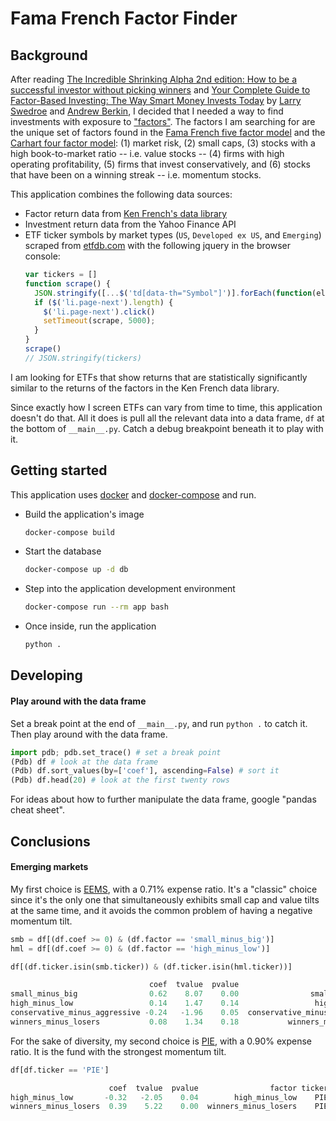 # Fama French Factor Finder

## Background

After reading [The Incredible Shrinking Alpha 2nd edition: How to be a successful investor without picking winners](https://www.amazon.com/gp/product/B08BX5HRLJ) and [Your Complete Guide to Factor-Based Investing: The Way Smart Money Invests Today](https://www.amazon.com/gp/product/B01N7FCW2D) by [Larry Swedroe](https://www.amazon.com/Larry-E-Swedroe/e/B000APJJ8O) and [Andrew Berkin](https://www.amazon.com/Andrew-L-Berkin/e/B01N303388), I decided that I needed a way to find investments with exposure to ["factors"](https://en.wikipedia.org/wiki/Factor_investing). The factors I am searching for are the unique set of factors found in the [Fama French five factor model](https://en.wikipedia.org/wiki/Fama%E2%80%93French_three-factor_model) and the [Carhart four factor model](https://en.wikipedia.org/wiki/Carhart_four-factor_model): (1) market risk, (2) small caps, (3) stocks with a high book-to-market ratio -- i.e. value stocks -- (4) firms with high operating profitability, (5) firms that invest conservatively, and (6) stocks that have been on a winning streak -- i.e. momentum stocks.

This application combines the following data sources:
* Factor return data from [Ken French's data library](http://mba.tuck.dartmouth.edu/pages/faculty/ken.french/data_library.html)
* Investment return data from the Yahoo Finance API
* ETF ticker symbols by market types (`US`, `Developed ex US`, and `Emerging`) scraped from [etfdb.com](https://etfdb.com) with the following jquery in the browser console:
  ```js
  var tickers = []
  function scrape() {
    JSON.stringify([...$('td[data-th="Symbol"]')].forEach(function(el) { tickers.push(el.textContent) }));
    if ($('li.page-next').length) {
      $('li.page-next').click()
      setTimeout(scrape, 5000);
    }
  }
  scrape()
  // JSON.stringify(tickers)
  ```

I am looking for ETFs that show returns that are statistically significantly similar to the returns of the factors in the Ken French data library.

Since exactly how I screen ETFs can vary from time to time, this application doesn't do that. All it does is pull all the relevant data into a data frame, `df` at the bottom of `__main__.py`. Catch a debug breakpoint beneath it to play with it.

## Getting started

This application uses [docker](https://docs.docker.com/get-docker/) and [docker-compose](https://docs.docker.com/compose/install/) and run.


* Build the application's image
  ```sh
  docker-compose build
  ```
* Start the database
  ```sh
  docker-compose up -d db
  ```
* Step into the application development environment
  ```sh
  docker-compose run --rm app bash
  ```
* Once inside, run the application
  ```sh
  python .
  ```

## Developing


#### Play around with the data frame

Set a break point at the end of `__main__.py`, and run `python .` to catch it. Then play around with the data frame.
```py
import pdb; pdb.set_trace() # set a break point
(Pdb) df # look at the data frame
(Pdb) df.sort_values(by=['coef'], ascending=False) # sort it
(Pdb) df.head(20) # look at the first twenty rows
```
For ideas about how to further manipulate the data frame, google "pandas cheat sheet".

## Conclusions

#### Emerging markets

My first choice is [EEMS](https://www.ishares.com/us/products/239642/ishares-msci-emerging-markets-smallcap-etf), with a 0.71% expense ratio. It's a "classic" choice since it's the only one that simultaneously exhibits small cap and value tilts at the same time, and it avoids the common problem of having a negative momentum tilt.
```py
smb = df[(df.coef >= 0) & (df.factor == 'small_minus_big')]
hml = df[(df.coef >= 0) & (df.factor == 'high_minus_low')]

df[(df.ticker.isin(smb.ticker)) & (df.ticker.isin(hml.ticker))]
```
```py
                               coef  tvalue  pvalue                         factor ticker
small_minus_big                0.62    8.07    0.00                small_minus_big   EEMS
high_minus_low                 0.14    1.47    0.14                 high_minus_low   EEMS
conservative_minus_aggressive -0.24   -1.96    0.05  conservative_minus_aggressive   EEMS
winners_minus_losers           0.08    1.34    0.18           winners_minus_losers   EEMS
```

For the sake of diversity, my second choice is [PIE](https://www.invesco.com/us/financial-products/etfs/product-detail?audienceType=Ria&ticker=PIE), with a 0.90% expense ratio. It is the fund with the strongest momentum tilt.
```py
df[df.ticker == 'PIE']
```
```py
                      coef  tvalue  pvalue                factor ticker
high_minus_low       -0.32   -2.05    0.04        high_minus_low    PIE
winners_minus_losers  0.39    5.22    0.00  winners_minus_losers    PIE
```
